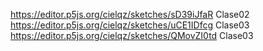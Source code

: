 https://editor.p5js.org/cielqz/sketches/sD39iJfaR Clase02
https://editor.p5js.org/cielqz/sketches/uCE1IDfcg Clase03
https://editor.p5js.org/cielqz/sketches/QMovZI0td Clase03
